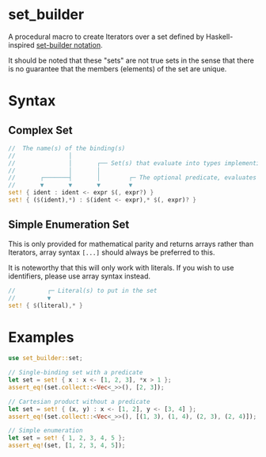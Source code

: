 # set_builder

A procedural macro to create Iterators over a set defined by Haskell-inspired [set-builder notation](https://wikipedia.org/wiki/Set-builder_notation).

It should be noted that these "sets" are not true sets in the sense that there is no guarantee that the members (elements) of the set are unique.

# Syntax
## Complex Set
```rs
//  The name(s) of the binding(s)
//               │
//               │       ┌── Set(s) that evaluate into types implementing `IntoIterator`.
//               │       │
//       ┌───────┤       │        ┌─ The optional predicate, evaluates to `bool`
//       ▼       ▼       ▼        ▼
set! { ident : ident <- expr $(, expr?) }
set! { ($(ident),*) : $(ident <- expr),* $(, expr)? }
```

## Simple Enumeration Set
This is only provided for mathematical parity and returns arrays rather than Iterators,
array syntax `[...]` should always be preferred to this.

It is noteworthy that this will only work with literals.
If you wish to use identifiers, please use array syntax instead.

```rs
//         ┌─ Literal(s) to put in the set
//         ▼
set! { $(literal),* }
```

# Examples
```rs
use set_builder::set;

// Single-binding set with a predicate
let set = set! { x : x <- [1, 2, 3], *x > 1 };
assert_eq!(set.collect::<Vec<_>>(), [2, 3]);

// Cartesian product without a predicate
let set = set! { (x, y) : x <- [1, 2], y <- [3, 4] };
assert_eq!(set.collect::<Vec<_>>(), [(1, 3), (1, 4), (2, 3), (2, 4)]);

// Simple enumeration
let set = set! { 1, 2, 3, 4, 5 };
assert_eq!(set, [1, 2, 3, 4, 5]);
```
